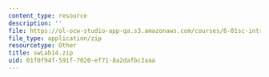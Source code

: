 ```yaml
---
content_type: resource
description: ''
file: https://ol-ocw-studio-app-qa.s3.amazonaws.com/courses/6-01sc-introduction-to-electrical-engineering-and-computer-science-i-spring-2011/01f0f94f591f7020ef718a2dafbc2aaa_swLab14.zip
file_type: application/zip
resourcetype: Other
title: swLab14.zip
uid: 01f0f94f-591f-7020-ef71-8a2dafbc2aaa
---
```

